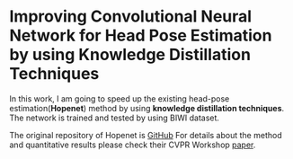 # Improving Convolutional Neural Network for Head Pose Estimation by using Knowledge Distillation Techniques #

<!-- <div align="center">
  <img src="https://i.imgur.com/K7jhHOg.png" width="380"><br><br>
</div> -->

In this work, I am going to speed up the existing head-pose estimation(**Hopenet**) method by using **knowledge distillation techniques**. The network is trained and tested by using BIWI dataset. 

The original repository of Hopenet is [GitHub](https://github.com/natanielruiz/deep-head-pose)
For details about the method and quantitative results please check their CVPR Workshop [paper](https://arxiv.org/abs/1710.00925).


